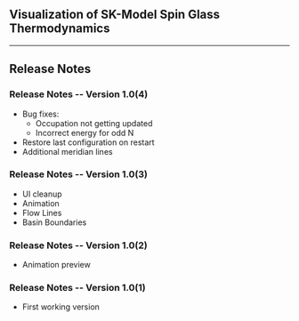 ## Visualization of SK-Model Spin Glass Thermodynamics 

---
## Release Notes

### Release Notes -- Version 1.0(4)

* Bug fixes:
  * Occupation not getting updated
  * Incorrect energy for odd N
* Restore last configuration on restart
* Additional meridian lines

### Release Notes -- Version 1.0(3)

* UI cleanup
* Animation
* Flow Lines
* Basin Boundaries

### Release Notes -- Version 1.0(2)

* Animation preview

### Release Notes -- Version 1.0(1)

* First working version


    
